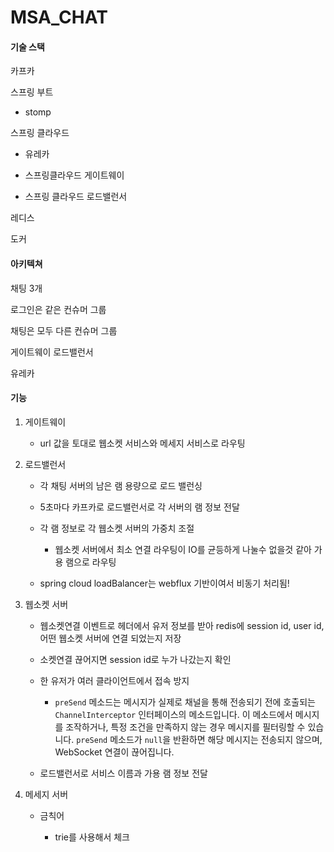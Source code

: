 # MSA_CHAT

#### 기술 스택

카프카

스프링 부트

- stomp

스프링 클라우드

- 유레카

- 스프링클라우드 게이트웨이

- 스프링 클라우드 로드밸런서

레디스

도커

#### 아키텍쳐

채팅 3개

로그인은 같은 컨슈머 그룹

채팅은 모두 다른 컨슈머 그룹

게이트웨이
로드밸런서 

유레카 

#### 

#### 기능

1. 게이트웨이
   
   - url 값을 토대로 웹소켓 서비스와 메세지 서비스로 라우팅

2. 로드밸런서
   
   - 각 채팅 서버의 남은 램 용량으로 로드 밸런싱
   
   - 5초마다 카프카로 로드밸런서로 각 서버의 램 정보 전달
   
   - 각 램 정보로 각 웹소켓 서버의 가중치 조절
     
     - 웹소켓 서버에서 최소 연결 라우팅이 IO를 균등하게 나눌수 없을것 같아 가용 램으로 라우팅
   
   - spring cloud loadBalancer는 webflux 기반이여서 비동기 처리됨!

3. 웹소켓 서버
   
   - 웹소켓연결 이벤트로 헤더에서 유저 정보를 받아 redis에 session id, user id,  어떤 웹소켓 서버에 연결 되었는지 저장
   
   - 소켓연결 끊어지면 session id로 누가 나갔는지 확인
   
   - 한 유저가 여러 클라이언트에서 접속 방지
     
     - `preSend` 메소드는 메시지가 실제로 채널을 통해 전송되기 전에 호출되는 `ChannelInterceptor` 인터페이스의 메소드입니다. 이 메소드에서 메시지를 조작하거나, 특정 조건을 만족하지 않는 경우 메시지를 필터링할 수 있습니다. `preSend` 메소드가 `null`을 반환하면 해당 메시지는 전송되지 않으며, WebSocket 연결이 끊어집니다.
   
   - 로드밸런서로 서비스 이름과 가용 램 정보 전달

4. 메세지 서버
   
   - 금칙어 
     
     - trie를 사용해서 체크
